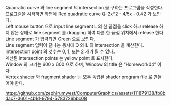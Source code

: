 Quadratic curve 와 line segment 의 intersection 을 구하는 프로그램을 작성한다.</br>
프로그램을 시작하면 화면에 Red quadratic curve Q: 2x^2 - 4/5x - 0.42 가 보인다.</br>
Left mouse button 으로 input line segment L 의 한 끝점을 click 하고 release 하지 않은 상태로
line segment 를 dragging 하여 다른 한 끝점 위치에서 release 한다.</br> Line segment 가 입력되면
Green 으로 보인다.</br>
Line segment 입력이 끝나는 동시에 Q 와 L 의 intersection 을 계산한다.</br> Intersection point 의
갯수는 0, 1, 또는 2 개가 될 수 있다. </br>계산된 intersection points 는 yellow point 로 표시한다.</br>
Window 의 크기는 600 x 600 으로 하며, Window 의 title 은 “Homework04” 이다.</br>
Vertex shader 와 fragment shader 는 모두 독립된 shader program file 로 만들어야 한다.</br>


https://github.com/zephirumwest/ComputerGraphics/assets/111879138/fb8bdac7-3601-4b1d-9794-5783726bbc08

